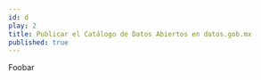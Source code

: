 ```yaml
---
id: d
play: 2
title: Publicar el Catálogo de Datos Abiertos en datos.gob.mx
published: true
---
```


Foobar

